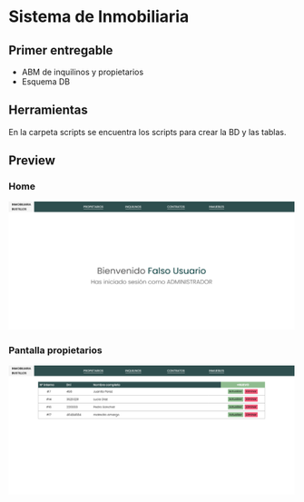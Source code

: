 # Sistema de Inmobiliaria

## Primer entregable

- ABM de inquilinos y propietarios
- Esquema DB

## Herramientas

En la carpeta scripts se encuentra los scripts para crear la BD y las tablas.

## Preview

### Home

![Home](./previews/preview-1.png)

### Pantalla propietarios

![Pantalla propietarios](./previews/preview-2.png)
